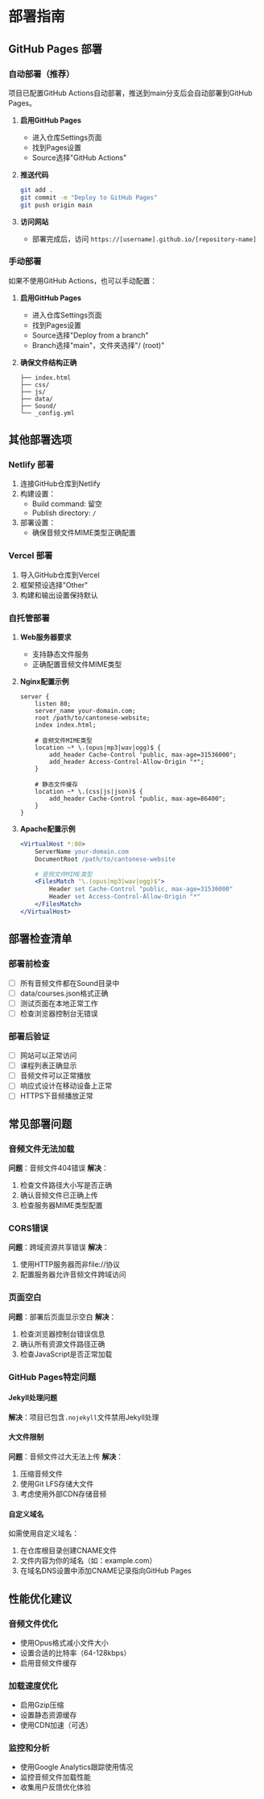 # 部署指南

## GitHub Pages 部署

### 自动部署（推荐）

项目已配置GitHub Actions自动部署，推送到main分支后会自动部署到GitHub Pages。

1. **启用GitHub Pages**
   - 进入仓库Settings页面
   - 找到Pages设置
   - Source选择"GitHub Actions"

2. **推送代码**
   ```bash
   git add .
   git commit -m "Deploy to GitHub Pages"
   git push origin main
   ```

3. **访问网站**
   - 部署完成后，访问 `https://[username].github.io/[repository-name]`

### 手动部署

如果不使用GitHub Actions，也可以手动配置：

1. **启用GitHub Pages**
   - 进入仓库Settings页面
   - 找到Pages设置
   - Source选择"Deploy from a branch"
   - Branch选择"main"，文件夹选择"/ (root)"

2. **确保文件结构正确**
   ```
   ├── index.html
   ├── css/
   ├── js/
   ├── data/
   ├── Sound/
   └── _config.yml
   ```

## 其他部署选项

### Netlify 部署

1. 连接GitHub仓库到Netlify
2. 构建设置：
   - Build command: 留空
   - Publish directory: `/`
3. 部署设置：
   - 确保音频文件MIME类型正确配置

### Vercel 部署

1. 导入GitHub仓库到Vercel
2. 框架预设选择"Other"
3. 构建和输出设置保持默认

### 自托管部署

1. **Web服务器要求**
   - 支持静态文件服务
   - 正确配置音频文件MIME类型

2. **Nginx配置示例**
   ```nginx
   server {
       listen 80;
       server_name your-domain.com;
       root /path/to/cantonese-website;
       index index.html;

       # 音频文件MIME类型
       location ~* \.(opus|mp3|wav|ogg)$ {
           add_header Cache-Control "public, max-age=31536000";
           add_header Access-Control-Allow-Origin "*";
       }

       # 静态文件缓存
       location ~* \.(css|js|json)$ {
           add_header Cache-Control "public, max-age=86400";
       }
   }
   ```

3. **Apache配置示例**
   ```apache
   <VirtualHost *:80>
       ServerName your-domain.com
       DocumentRoot /path/to/cantonese-website
       
       # 音频文件MIME类型
       <FilesMatch "\.(opus|mp3|wav|ogg)$">
           Header set Cache-Control "public, max-age=31536000"
           Header set Access-Control-Allow-Origin "*"
       </FilesMatch>
   </VirtualHost>
   ```

## 部署检查清单

### 部署前检查
- [ ] 所有音频文件都在Sound目录中
- [ ] data/courses.json格式正确
- [ ] 测试页面在本地正常工作
- [ ] 检查浏览器控制台无错误

### 部署后验证
- [ ] 网站可以正常访问
- [ ] 课程列表正确显示
- [ ] 音频文件可以正常播放
- [ ] 响应式设计在移动设备上正常
- [ ] HTTPS下音频播放正常

## 常见部署问题

### 音频文件无法加载
**问题**：音频文件404错误
**解决**：
1. 检查文件路径大小写是否正确
2. 确认音频文件已正确上传
3. 检查服务器MIME类型配置

### CORS错误
**问题**：跨域资源共享错误
**解决**：
1. 使用HTTP服务器而非file://协议
2. 配置服务器允许音频文件跨域访问

### 页面空白
**问题**：部署后页面显示空白
**解决**：
1. 检查浏览器控制台错误信息
2. 确认所有资源文件路径正确
3. 检查JavaScript是否正常加载

### GitHub Pages特定问题

#### Jekyll处理问题
**解决**：项目已包含`.nojekyll`文件禁用Jekyll处理

#### 大文件限制
**问题**：音频文件过大无法上传
**解决**：
1. 压缩音频文件
2. 使用Git LFS存储大文件
3. 考虑使用外部CDN存储音频

#### 自定义域名
如需使用自定义域名：
1. 在仓库根目录创建CNAME文件
2. 文件内容为你的域名（如：example.com）
3. 在域名DNS设置中添加CNAME记录指向GitHub Pages

## 性能优化建议

### 音频文件优化
- 使用Opus格式减小文件大小
- 设置合适的比特率（64-128kbps）
- 启用音频文件缓存

### 加载速度优化
- 启用Gzip压缩
- 设置静态资源缓存
- 使用CDN加速（可选）

### 监控和分析
- 使用Google Analytics跟踪使用情况
- 监控音频文件加载性能
- 收集用户反馈优化体验